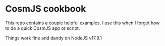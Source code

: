 # CosmJS cookbook

This repo contains a couple helpful examples. I use this when I forget how to do a quick CosmJS app or script.

Things work fine and dandy on NodeJS v17.9.1
